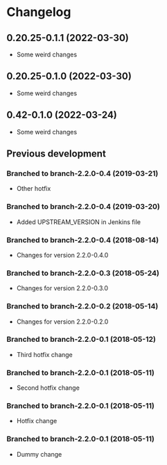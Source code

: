 # Changelog

## 0.20.25-0.1.1 (2022-03-30)

* Some weird changes

## 0.20.25-0.1.0 (2022-03-30)

* Some weird changes

## 0.42-0.1.0 (2022-03-24)

* Some weird changes

## Previous development

### Branched to branch-2.2.0-0.4 (2019-03-21)

* Other hotfix

### Branched to branch-2.2.0-0.4 (2019-03-20)

* Added UPSTREAM_VERSION in Jenkins file

### Branched to branch-2.2.0-0.4 (2018-08-14)

* Changes for version 2.2.0-0.4.0

### Branched to branch-2.2.0-0.3 (2018-05-24)

* Changes for version 2.2.0-0.3.0

### Branched to branch-2.2.0-0.2 (2018-05-14)

* Changes for version 2.2.0-0.2.0

### Branched to branch-2.2.0-0.1 (2018-05-12)

* Third hotfix change

### Branched to branch-2.2.0-0.1 (2018-05-11)

* Second hotfix change

### Branched to branch-2.2.0-0.1 (2018-05-11)

* Hotfix change

### Branched to branch-2.2.0-0.1 (2018-05-11)

* Dummy change
